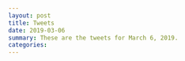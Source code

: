 ```yaml
---
layout: post
title: Tweets
date: 2019-03-06
summary: These are the tweets for March 6, 2019.
categories:
---
```


